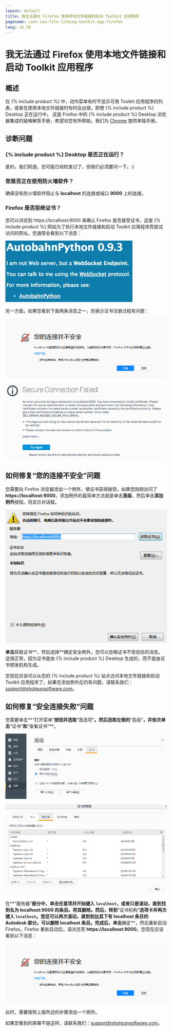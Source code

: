 ```yaml
---
layout: default
title: 我无法通过 Firefox 使用本地文件链接和启动 Toolkit 应用程序
pagename: cant-use-file-linking-toolkit-app-firefox
lang: zh_CN
---
```


# 我无法通过 Firefox 使用本地文件链接和启动 Toolkit 应用程序

## 概述

在 {% include product %} 中，动作菜单有时不显示可用 Toolkit 应用程序的列表，或者在使用本地文件链接时有时会出错，即使 {% include product %} Desktop 正在运行中。
这是 Firefox 中的 {% include product %} Desktop 浏览器集成的疑难解答手册，希望对您有所帮助。我们为 [Chrome](./cant-use-file-linking-toolkit-app-chrome.md) 提供单独手册。

## 诊断问题

### {% include product %} Desktop 是否正在运行？

是的，我们知道。您可能已经检查过了，但我们必须要问一下。:)

### 您是否正在使用防火墙软件？

确保没有防火墙软件阻止与 **localhost** 的连接或端口 **9000** 上的连接。

### Firefox 是否拒绝证书？

您可以浏览到 https://localhost:9000 来确认 Firefox 是否接受证书，这是 {% include product %} 网站为了执行本地文件链接和启动 Toolkit 应用程序而尝试访问的网址。您通常会看到以下消息：

![Autobahn Python 消息](images/autobahn-python.png)

另一方面，如果您看到下面两条消息之一，则表示证书注册过程有问题：

![连接不安全消息](images/connection-is-not-secure.png)

![安全连接失败消息](images/connection-failed.png)

## 如何修复“您的连接不安全”问题

您需要向 Firefox 浏览器添加一个例外，使证书获得接受。如果您刚刚访问了 **https://localhost:9000**，添加例外的最简单方法就是单击**高级**，然后单击**添加例外**按钮。将显示对话框。

![向 Firefox 添加例外](images/add-exception-firefox.png)

**单击**获取证书**，然后选择**确定安全例外。您可以忽略证书不受信任的消息。这很正常，因为证书是由 {% include product %} Desktop 生成的，而不是由证书颁发机构生成。

您现在应该可以从您的 {% include product %} 站点访问本地文件链接和启动 Toolkit 应用程序了。如果在添加例外后仍有问题，请联系我们：support@shotgunsoftware.com。

## 如何修复“安全连接失败”问题

您需要单击**“打开菜单”**按钮并选取**“首选项”**。然后选取左侧的**“高级”**，并依次单击**“证书”**和**“查看证书”**。

![Firefox 高级设置](images/firefox-advanced-settings.png)

![Firefox 查看证书](images/firefox-view-certificates.png)

在**“服务器”**部分中，单击任意项并开始键入 `localhost`，或者只是滚动，直到找到名为 **localhost:9000** 的条目。将其删除。然后，转到**“证书机构”**选项卡并再次键入 `localhost`。您还可以再次滚动，直到到达其下有 **localhost** 条目的 **Autodesk** 部分。可以删除 **localhost** 条目。完成后，单击**确定**，然后重新启动 Firefox。Firefox 重新启动后，请浏览至 **https://localhost:9000**。您现在应该看到以下消息：

![连接不安全消息](images/connection-is-not-secure.png)

此时，需要按照上面所述的步骤添加一个例外。

如果您看到的屏幕不是这样，请联系我们：support@shotgunsoftware.com。
